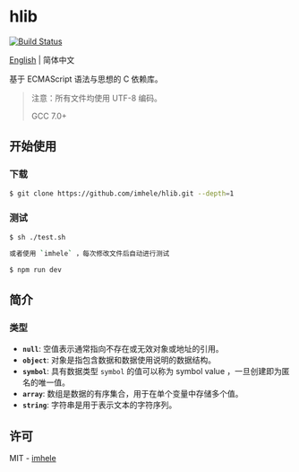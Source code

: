 # hlib

[![Build Status](https://travis-ci.com/imhele/hlib.svg?branch=master)](https://travis-ci.com/imhele/hlib)

[English](https://github.com/imhele/hlib/blob/master/README.md) | 简体中文

基于 ECMAScript 语法与思想的 C 依赖库。

> 注意：所有文件均使用 UTF-8 编码。
> 
> GCC 7.0+

## 开始使用

### 下载

```bash
$ git clone https://github.com/imhele/hlib.git --depth=1
```

### 测试

```bash
$ sh ./test.sh

或者使用 `imhele` ，每次修改文件后自动进行测试

$ npm run dev
```

## 简介

### 类型

- **`null`**: 空值表示通常指向不存在或无效对象或地址的引用。
- **`object`**: 对象是指包含数据和数据使用说明的数据结构。
- **`symbol`**: 具有数据类型 `symbol` 的值可以称为 symbol value ，一旦创建即为匿名的唯一值。
- **`array`**: 数组是数据的有序集合，用于在单个变量中存储多个值。
- **`string`**: 字符串是用于表示文本的字符序列。

## 许可

MIT - [imhele](https://github.com/imhele)
